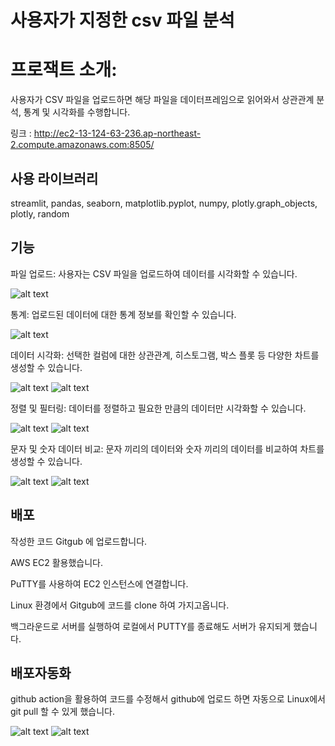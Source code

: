 # 사용자가 지정한 csv 파일 분석
# 프로잭트 소개:

사용자가 CSV 파일을 업로드하면 해당 파일을 데이터프레임으로 읽어와서 상관관계 분석, 통계 및 시각화를 수행합니다.

링크 : http://ec2-13-124-63-236.ap-northeast-2.compute.amazonaws.com:8505/

## 사용 라이브러리

streamlit, pandas, seaborn, matplotlib.pyplot, numpy, plotly.graph_objects, plotly, random

## 기능

파일 업로드: 사용자는 CSV 파일을 업로드하여 데이터를 시각화할 수 있습니다.

![alt text](readme_image/image.png)

통계: 업로드된 데이터에 대한 통계 정보를 확인할 수 있습니다.

![alt text](readme_image/image-1.png)

데이터 시각화: 선택한 컬럼에 대한 상관관계, 히스토그램, 박스 플롯 등 다양한 차트를 생성할 수 
있습니다.

![alt text](readme_image/image-2.png)  ![alt text](readme_image/image-3.png)

정렬 및 필터링: 데이터를 정렬하고 필요한 만큼의 데이터만 시각화할 수 있습니다.

![alt text](readme_image/image-4.png)   ![alt text](readme_image/image-5.png)

문자 및 숫자 데이터 비교: 문자 끼리의 데이터와 숫자 끼리의 데이터를 비교하여 차트를 생성할 수 있습니다.

![alt text](readme_image/image-6.png)   ![alt text](readme_image/image-7.png)

## 배포

작성한 코드 Gitgub 에 업로드합니다.

AWS EC2 활용했습니다.

PuTTY를 사용하여 EC2 인스턴스에 연결합니다.

Linux 환경에서 Gitgub에 코드를 clone 하여 가지고옵니다.

백그라운드로 서버를 실행하여 로컬에서 PUTTY를 종료해도 서버가 유지되게 했습니다.

## 배포자동화

github action을 활용하여 코드를 수정해서 github에 업로드 하면 자동으로 Linux에서 git pull 할 수 있게 했습니다.

![alt text](readme_image/image-14.png) ![alt text](readme_image/image-8.png)
